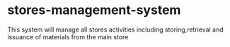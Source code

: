 # stores-management-system
This system will manage all stores activities including storing,retrieval and issuance of materials from the main store
